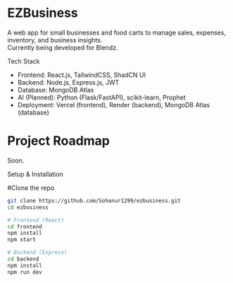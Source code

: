 # EZBusiness

A web app for small businesses and food carts to manage sales, expenses, inventory, and business insights.  
Currently being developed for Blendz.

Tech Stack
- Frontend: React.js, TailwindCSS, ShadCN UI
- Backend: Node.js, Express.js, JWT
- Database: MongoDB Atlas
- AI (Planned): Python (Flask/FastAPI), scikit-learn, Prophet
- Deployment: Vercel (frontend), Render (backend), MongoDB Atlas (database)

# Project Roadmap
Soon.

Setup & Installation

#Clone the repo
```bash
git clone https://github.com/Sohanur1299/ezbusiness.git
cd ezbusiness

# Frontend (React)
cd frontend
npm install
npm start

# Backend (Express)
cd backend
npm install
npm run dev
